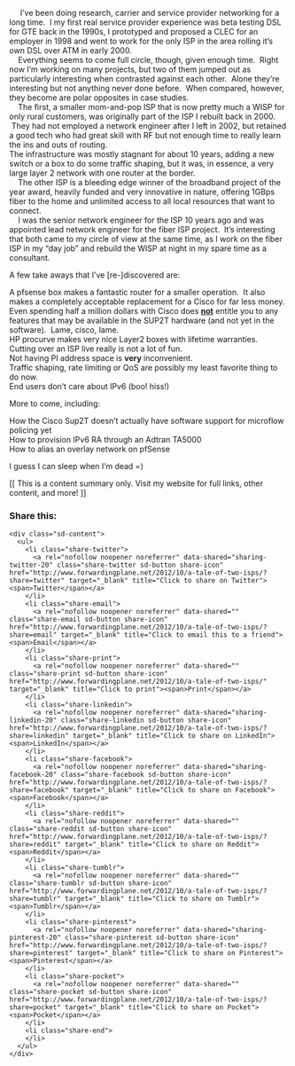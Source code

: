      I&#8217;ve been doing research, carrier and service provider networking for a long time.  I my first real service provider experience was beta testing DSL for GTE back in the 1990s, I prototyped and proposed a CLEC for an employer in 1998 and went to work for the only ISP in the area rolling it&#8217;s own DSL over ATM in early 2000.  
    Everything seems to come full circle, though, given enough time.  Right now I&#8217;m working on many projects, but two of them jumped out as particularly interesting when contrasted against each other.  Alone they&#8217;re interesting but not anything never done before.  When compared, however, they become are polar opposites in case studies.  
    The first, a smaller mom-and-pop ISP that is now pretty much a WISP for only rural customers, was originally part of the ISP I rebuilt back in 2000.  They had not employed a network engineer after I left in 2002, but retained a good tech who had great skill with RF but not enough time to really learn the ins and outs of routing.  
The infrastructure was mostly stagnant for about 10 years, adding a new switch or a box to do some traffic shaping, but it was, in essence, a very large layer 2 network with one router at the border.  
    The other ISP is a bleeding edge winner of the broadband project of the year award, heavily funded and very innovative in nature, offering 1GBps fiber to the home and unlimited access to all local resources that want to connect.    
    I was the senior network engineer for the ISP 10 years ago and was appointed lead network engineer for the fiber ISP project.  It&#8217;s interesting that both came to my circle of view at the same time, as I work on the fiber ISP in my &#8220;day job&#8221; and rebuild the WISP at night in my spare time as a consultant. 

A few take aways that I&#8217;ve [re-]discovered are:

A pfsense box makes a fantastic router for a smaller operation.  It also makes a completely acceptable replacement for a Cisco for far less money.  
Even spending half a million dollars with Cisco does **<u>not</u>** entitle you to any features that may be available in the SUP2T hardware (and not yet in the software).  Lame, cisco, lame.  
HP procurve makes very nice Layer2 boxes with lifetime warranties.  
Cutting over an ISP live really is not a lot of fun.  
Not having PI address space is **very** inconvenient.  
Traffic shaping, rate limiting or QoS are possibly my least favorite thing to do now.  
End users don&#8217;t care about IPv6 (boo! hiss!)

More to come, including:

How the Cisco Sup2T doesn&#8217;t actually have software support for microflow policing yet  
How to provision IPv6 RA through an Adtran TA5000  
How to alias an overlay network on pfSense

I guess I can sleep when I&#8217;m dead =)

<div>
  [[ This is a content summary only. Visit my website for full links, other content, and more! ]]
</div>

<div class="sharedaddy sd-sharing-enabled">
  <div class="robots-nocontent sd-block sd-social sd-social-icon-text sd-sharing">
    <h3 class="sd-title">
      Share this:
    </h3>
    
    <div class="sd-content">
      <ul>
        <li class="share-twitter">
          <a rel="nofollow noopener noreferrer" data-shared="sharing-twitter-20" class="share-twitter sd-button share-icon" href="http://www.forwardingplane.net/2012/10/a-tale-of-two-isps/?share=twitter" target="_blank" title="Click to share on Twitter"><span>Twitter</span></a>
        </li>
        <li class="share-email">
          <a rel="nofollow noopener noreferrer" data-shared="" class="share-email sd-button share-icon" href="http://www.forwardingplane.net/2012/10/a-tale-of-two-isps/?share=email" target="_blank" title="Click to email this to a friend"><span>Email</span></a>
        </li>
        <li class="share-print">
          <a rel="nofollow noopener noreferrer" data-shared="" class="share-print sd-button share-icon" href="http://www.forwardingplane.net/2012/10/a-tale-of-two-isps/" target="_blank" title="Click to print"><span>Print</span></a>
        </li>
        <li class="share-linkedin">
          <a rel="nofollow noopener noreferrer" data-shared="sharing-linkedin-20" class="share-linkedin sd-button share-icon" href="http://www.forwardingplane.net/2012/10/a-tale-of-two-isps/?share=linkedin" target="_blank" title="Click to share on LinkedIn"><span>LinkedIn</span></a>
        </li>
        <li class="share-facebook">
          <a rel="nofollow noopener noreferrer" data-shared="sharing-facebook-20" class="share-facebook sd-button share-icon" href="http://www.forwardingplane.net/2012/10/a-tale-of-two-isps/?share=facebook" target="_blank" title="Click to share on Facebook"><span>Facebook</span></a>
        </li>
        <li class="share-reddit">
          <a rel="nofollow noopener noreferrer" data-shared="" class="share-reddit sd-button share-icon" href="http://www.forwardingplane.net/2012/10/a-tale-of-two-isps/?share=reddit" target="_blank" title="Click to share on Reddit"><span>Reddit</span></a>
        </li>
        <li class="share-tumblr">
          <a rel="nofollow noopener noreferrer" data-shared="" class="share-tumblr sd-button share-icon" href="http://www.forwardingplane.net/2012/10/a-tale-of-two-isps/?share=tumblr" target="_blank" title="Click to share on Tumblr"><span>Tumblr</span></a>
        </li>
        <li class="share-pinterest">
          <a rel="nofollow noopener noreferrer" data-shared="sharing-pinterest-20" class="share-pinterest sd-button share-icon" href="http://www.forwardingplane.net/2012/10/a-tale-of-two-isps/?share=pinterest" target="_blank" title="Click to share on Pinterest"><span>Pinterest</span></a>
        </li>
        <li class="share-pocket">
          <a rel="nofollow noopener noreferrer" data-shared="" class="share-pocket sd-button share-icon" href="http://www.forwardingplane.net/2012/10/a-tale-of-two-isps/?share=pocket" target="_blank" title="Click to share on Pocket"><span>Pocket</span></a>
        </li>
        <li class="share-end">
        </li>
      </ul>
    </div>
  </div>
</div>
